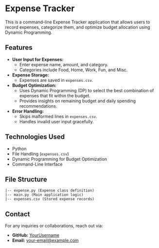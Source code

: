 # Expense Tracker

This is a command-line Expense Tracker application that allows users to record expenses, categorize them, and optimize budget allocation using Dynamic Programming.

## Features

- **User Input for Expenses:**
  - Enter expense name, amount, and category.
  - Categories include Food, Home, Work, Fun, and Misc.
- **Expense Storage:**
  - Expenses are saved in `expenses.csv`.
- **Budget Optimization:**
  - Uses Dynamic Programming (DP) to select the best combination of expenses that fit within the budget.
  - Provides insights on remaining budget and daily spending recommendations.
- **Error Handling:**
  - Skips malformed lines in `expenses.csv`.
  - Handles invalid user input gracefully.

## Technologies Used

- Python
- File Handling (`expenses.csv`)
- Dynamic Programming for Budget Optimization
- Command-Line Interface

## File Structure

```
|-- expense.py (Expense class definition)
|-- main.py (Main application logic)
|-- expenses.csv (Stored expense records)
```

## Contact

For any inquiries or collaborations, reach out via:
- **GitHub:** [YourUsername](https://github.com/Chetan309)
- **Email:** [your-email@example.com](mailto:chetan309044@gmail.com)

